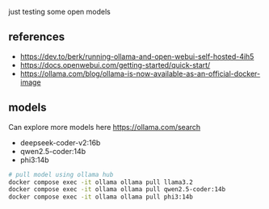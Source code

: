 just testing some open models

## references

- https://dev.to/berk/running-ollama-and-open-webui-self-hosted-4ih5
- https://docs.openwebui.com/getting-started/quick-start/
- https://ollama.com/blog/ollama-is-now-available-as-an-official-docker-image

## models

Can explore more models here https://ollama.com/search

- deepseek-coder-v2:16b
- qwen2.5-coder:14b
- phi3:14b

```bash
# pull model using ollama hub
docker compose exec -it ollama ollama pull llama3.2
docker compose exec -it ollama ollama pull qwen2.5-coder:14b
docker compose exec -it ollama ollama pull phi3:14b
```
